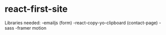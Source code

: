 # react-first-site

Libraries needed:
-emailjs (form)
-react-copy-yo-clipboard (contact-page)
-sass
-framer motion

